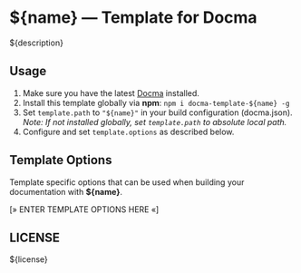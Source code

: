 # \${name} — Template for Docma

\${description}

## Usage

1. Make sure you have the latest [Docma][docma-repo] installed.
2. Install this template globally via **npm**: `npm i docma-template-${name} -g`
3. Set `template.path` to `"${name}"` in your build configuration (docma.json).  
   _Note: If not installed globally, set `template.path` to absolute local path._
4. Configure and set `template.options` as described below.

## Template Options

Template specific options that can be used when building your documentation with **\${name}**.

[» ENTER TEMPLATE OPTIONS HERE «]

## LICENSE

\${license}

[docma-repo]: https://github.com/Prozi/docma
